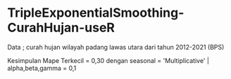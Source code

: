 # TripleExponentialSmoothing-CurahHujan-useR
Data ; curah hujan wilayah padang lawas utara dari tahun 2012-2021 (BPS)

Kesimpulan Mape Terkecil = 0,30 dengan seasonal = 'Multiplicative' | alpha,beta,gamma = 0,1

